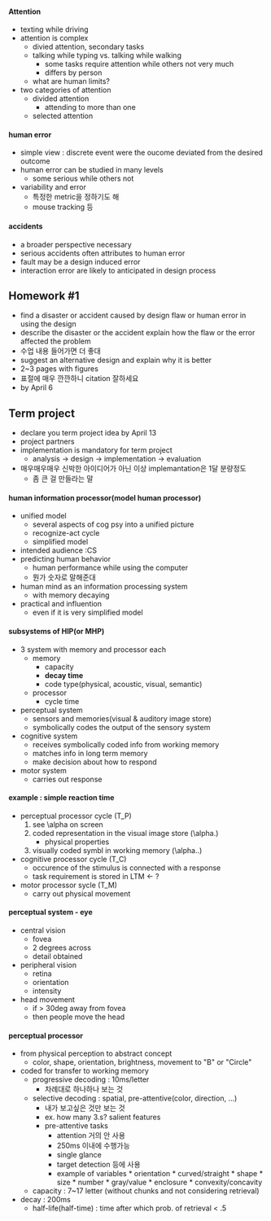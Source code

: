#### Attention

* texting while driving
* attention is complex
    * divied attention, secondary tasks
    * talking while typing vs. talking while walking
        * some tasks require attention while others not very much
        * differs by person
    * what are human limits?
* two categories of attention
    * divided attention
        * attending to more than one
    * selected attention

#### human error

* simple view : discrete event were the oucome deviated from the desired outcome
* human error can be studied in many levels
    * some serious while others not
* variability and error
    * 특정한 metric을 정하기도 해
    * mouse tracking 등

#### accidents

* a broader perspective necessary
* serious accidents often attributes to human error
* fault may be a design induced error
* interaction error are likely to anticipated in design process


## Homework #1

* find a disaster or accident caused by design flaw or human error in using the design
* describe the disaster or the accident explain how the flaw or the error affected the problem
* 수업 내용 들어가면 더 좋대
* suggest an alternative design and explain why it is better
* 2~3 pages with figures
* 표절에 매우 깐깐하니 citation 잘하세요
* by April 6

## Term project

* declare you term project idea by April 13
* project partners
* implementation is mandatory for term project
    * analysis -> design -> implementation -> evaluation
* 매우매우매우 신박한 아이디어가 아닌 이상 implemantation은 1달 분량정도
    * 좀 큰 걸 만들라는 말

#### human information processor(model human processor)

* unified model
    * several aspects of cog psy into a unified picture
    * recognize-act cycle
    * simplified model
* intended audience :CS
* predicting human behavior
    * human performance while using the computer
    * 뭔가 숫자로 말해준대
* human mind as an information processing system
    * with memory decaying
* practical and influention
    * even if it is very simplified model

#### subsystems of HIP(or MHP)

* 3 system with memory and processor each
    * memory
        * capacity
        * **decay time**
        * code type(physical, acoustic, visual, semantic)
    * processor
        * cycle time
* perceptual system
    * sensors and memories(visual & auditory image store)
    * symbolically codes the output of the sensory system
* cognitive system
    * receives symbolically coded info from working memory
    * matches info in long term memory
    * make decision about how to respond
* motor system
    * carries out response

#### example : simple reaction time

* perceptual processor cycle (T_P)
    1. see \alpha on screen
    1. coded representation in the visual image store (\alpha.)
        * physical properties
    1. visually coded symbl in working memory (\alpha..)
* cognitive processor cycle (T_C)
    * occurence of the stimulus is connected with a response
    * task requirement is stored in LTM <- ?
* motor processor sycle (T_M)
    * carry out physical movement

#### perceptual system - eye

* central vision
    * fovea
    * 2 degrees across
    * detail obtained
* peripheral vision
    * retina
    * orientation
    * intensity
* head movement
    * if > 30deg away from fovea
    * then people move the head

#### perceptual processor

* from physical perception to abstract concept
    * color, shape, orientation, brightness, movement to "B" or "Circle"
* coded for transfer to working memory
    * progressive decoding : 10ms/letter
        * 차례대로 하나하나 보는 것
    * selective decoding : spatial, pre-attentive(color, direction, ...)
        * 내가 보고싶은 것만 보는 것
        * ex. how many 3.s? salient features
        * pre-attentive tasks
            * attention 거의 안 사용
            * 250ms 이내에 수행가능
            * single glance
            * target detection 등에 사용
            * example of variables
                    * orientation
                    * curved/straight
                    * shape
                    * size
                    * number
                    * gray/value
                    * enclosure
                    * convexity/concavity
    * capacity : 7~17 letter (without chunks and not considering retrieval)
* decay : 200ms
    * half-life(half-time) : time after which prob. of retrieval < .5

